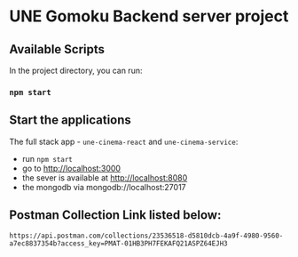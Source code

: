 # UNE Gomoku Backend server project

## Available Scripts

In the project directory, you can run:
### `npm start`

## Start the applications
The full stack app - `une-cinema-react` and `une-cinema-service`:
   - run `npm start`
   - go to [http://localhost:3000](http://localhost:1234)
   - the sever is available at [http://localhost:8080](http://localhost:8080)
   - the mongodb via mongodb://localhost:27017

## Postman Collection Link listed below:
    https://api.postman.com/collections/23536518-d5810dcb-4a9f-4980-9560-a7ec8837354b?access_key=PMAT-01HB3PH7FEKAFQ21ASPZ64EJH3